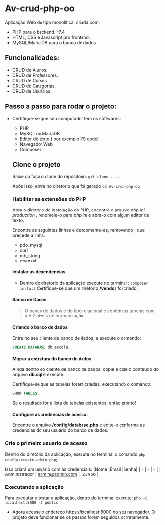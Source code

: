 # Av-crud-php-oo

Aplicação Web do tipo monolitica, criada com:
- PHP para o backend. ^7.4
- HTML, CSS e Javascript pro frontend.
- MySQL/Maria DB para o banco de dados

## Funcionalidades:
 - CRUD de Alunos.
 - CRUD de Professores.
 - CRUD  de Cursos.
 - CRUD de Categorias.
 - CRUD de Usuários.


## Passo a passo para rodar o projeto:

- Certifique-se que seu computador tem os softwares:
    - PHP
    - MySQL  ou MariaDB
    - Editor de texto ( por exemplo VS code)
    - Navegador Web
    - Composer

  ## Clone o projeto
  Baixe ou faça o clone do repositorio:
  `git clone ....`

  Após isso, entre no diretorio que foi gerado
  `cd Av-crud-php-oo`

  ### Habilitar as extensões do PHP
  Abra o diretório de instalação do PHP, encontre o arquivo *php.ini-production* , renomeie-o para *php.ini* e abra-o com algum editor de texto.

  Encontre as seguintes linhas e descomente-as, removendo ; que precede a linha.
    - pdo_mysql
    - curl 
    - mb_string
    - openssl 

  #### Instalar as dependencias 
  - Dentro do diretorio da aplicação execute no terminal :
  `composer install` 
  Certifique-se que um diretório **/vendor** foi criado.

  #### Banco de Dados

  > O banco de dados é do tipo relacional e contém as tabelas com até 2 niveis de normatização.

  #### Criando o banco de dados
  Entre no seu cliente de banco de dados, e execute o comando:
  ```sql 
  CREATE DATABASE db_escola;
  ```

  #### Migrar a estrutura do banco de dados

  Ainda dentro do cliente de banco de dados, copie e cole o conteudo do arquivo **db.sql** e execute.

  Certifique-se que as tabelas foram criadas, executando o comando:
  ``` sql
  SHOW TABLES;
  ```
  Se o resultado for a lista de tabelas existentes, então pronto! 

  #### Configure as credencias de acesso:
  Encontre o arquivo **/config/database.php** e edite-o conforme as credencias do seu usuário do banco de dados.

 ### Crie o primeiro usuario de acesso
  Dentro do diretório da aplicação, execute no terminal o comando
  `php config/create-admin.php`;

  Isso criará um usuário com as credenciais:
      |Nome |Email |Senha|
      | -   |  -   |  -  |
      | Administrador | admin@admin.com | 123456 |


### Executando a aplicação

Para executar e testar a aplicação, dentro do terminal execute: 
`php -S localhost:8000 -t public`

- Agora acesse o endereço  https://localhost:8000 no seu navegador.
 O projeto deve funcionar se os passos forem seguidos corretamente.

